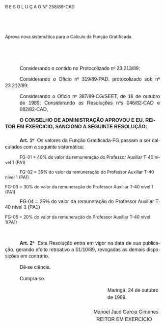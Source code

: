 <body lang=PT-BR style='tab-interval:35.4pt'>

<div class=Section1>

<p class=MsoTitle>R E S O L U Ç A O N° 258/89-CAD<span style='font-size:12.0pt;
mso-bidi-font-size:10.0pt;font-weight:normal'><span style='mso-tab-count:1'>        </span><o:p></o:p></span></p>

<p class=MsoNormal style='margin-left:1.8pt;line-height:14.4pt;tab-stops:203.4pt'><b
style='mso-bidi-font-weight:normal'><span style='font-size:12.0pt;mso-bidi-font-size:
10.0pt;font-family:Arial'><![if !supportEmptyParas]>&nbsp;<![endif]><o:p></o:p></span></b></p>

<p class=MsoNormal style='margin-left:8.0cm'><b style='mso-bidi-font-weight:
normal'><span style='font-size:12.0pt;mso-bidi-font-size:10.0pt;font-family:
Arial'><![if !supportEmptyParas]>&nbsp;<![endif]><o:p></o:p></span></b></p>

<p class=MsoBodyTextIndent>Aprova nova sistemática para o Calculo da Função
Gratificada.</p>

<p class=MsoNormal style='text-align:justify;text-indent:35.45pt;line-height:
150%'><span style='font-size:12.0pt;mso-bidi-font-size:10.0pt;font-family:Arial'><![if !supportEmptyParas]>&nbsp;<![endif]><o:p></o:p></span></p>

<p class=MsoNormal style='text-align:justify;text-indent:35.45pt;line-height:
150%'><span style='font-size:12.0pt;mso-bidi-font-size:10.0pt;font-family:Arial'><![if !supportEmptyParas]>&nbsp;<![endif]><o:p></o:p></span></p>

<p class=MsoNormal style='text-align:justify;text-indent:35.45pt;line-height:
150%'><span style='font-size:12.0pt;mso-bidi-font-size:10.0pt;font-family:Arial'>Considerando
o contido no Protocolizado nº 23.213/89; <o:p></o:p></span></p>

<p class=MsoNormal style='text-align:justify;text-indent:35.45pt;line-height:
150%'><span style='font-size:12.0pt;mso-bidi-font-size:10.0pt;font-family:Arial'>Considerando
o Ofício nº 319/89-PAD, protocolizado sob nº 23.212/89;<o:p></o:p></span></p>

<p class=MsoNormal style='margin-left:35.45pt;text-align:justify;line-height:
150%'><span style='font-size:12.0pt;mso-bidi-font-size:10.0pt;font-family:Arial'>Considerando
o Ofício nº 387/89-CG/SEET, de 18 de outubro de 1989; Considerando as
Resoluções nºs 046/82-CAD e 082/82-CAD,<o:p></o:p></span></p>

<p class=MsoNormal style='margin-bottom:18.0pt;text-indent:35.4pt;line-height:
150%'><b><span style='font-size:12.0pt;mso-bidi-font-size:10.0pt;font-family:
Arial'>O CONSELHO DE ADMINISTRAÇÃO APROVOU E EU, REITOR EM EXERCICIO, SANCIONO
A SEGUINTE RESOLUÇÃO:<o:p></o:p></span></b></p>

<p class=MsoNormal style='text-align:justify;text-indent:35.45pt;line-height:
150%'><b><span style='font-size:12.0pt;mso-bidi-font-size:10.0pt;font-family:
Arial'>Art. 1º</span></b><span style='font-size:12.0pt;mso-bidi-font-size:10.0pt;
font-family:Arial'><span style="mso-spacerun: yes">  </span>Os valores da
Função Gratificada-FG passam a ser calculados com a seguinte sistemática:<o:p></o:p></span></p>

<p class=MsoBodyText style='text-indent:35.45pt;line-height:normal'>FG-01 = 40%
do valor da remuneração do Professor Auxiliar T-40 nível 1 (PA1) </p>

<p class=MsoBodyText style='text-indent:35.45pt;line-height:normal'>FG-02 = 35%
do valor da remuneração do Professor Auxiliar T-40 nível 1 (PA1)</p>

<p class=MsoBodyTextIndent2 style='line-height:normal'>FG-03 = 30% do valor da
remuneração do Professor Auxiliar T-40 nível 1 (PA1)</p>

<p class=MsoNormal style='text-align:justify;text-indent:35.45pt'><span
style='font-size:12.0pt;mso-bidi-font-size:10.0pt;font-family:Arial'>FG-04 =
25% do valor da remuneração do Professor Auxiliar T-40 nível 1 (PA1)<o:p></o:p></span></p>

<p class=MsoBodyTextIndent2 style='line-height:normal'>FG-05 = 20% do valor da
remuneração do Professor Auxiliar T-40 nível 1(PA1)</p>

<p class=MsoNormal style='text-align:justify;text-indent:35.45pt;line-height:
150%'><span style='font-size:12.0pt;mso-bidi-font-size:10.0pt;font-family:Arial'><![if !supportEmptyParas]>&nbsp;<![endif]><o:p></o:p></span></p>

<p class=MsoNormal style='text-align:justify;text-indent:35.45pt;line-height:
150%'><b><span style='font-size:12.0pt;mso-bidi-font-size:10.0pt;font-family:
Arial'>Art. 2º</span></b><span style='font-size:12.0pt;mso-bidi-font-size:10.0pt;
font-family:Arial'><span style="mso-spacerun: yes">  </span>Esta Resolução
entra em vigor na data de sua publicação, gerando efeito retroativo a 01/10/89,
revogadas as demais disposições em contrario.<o:p></o:p></span></p>

<p class=MsoNormal style='text-indent:35.4pt;line-height:17.4pt'><span
style='font-size:12.0pt;mso-bidi-font-size:10.0pt;font-family:Arial'>Dê-se
ciência.<o:p></o:p></span></p>

<p class=MsoNormal style='text-indent:35.4pt;line-height:17.4pt'><span
style='font-size:12.0pt;mso-bidi-font-size:10.0pt;font-family:Arial'>Cumpra-se.<o:p></o:p></span></p>

<p class=MsoNormal style='margin-top:0cm;margin-right:0cm;margin-bottom:16.2pt;
margin-left:250.2pt;line-height:17.4pt'><span style='font-size:12.0pt;
mso-bidi-font-size:10.0pt;font-family:Arial'>Maringá, 24 de outubro de 1989.<o:p></o:p></span></p>

<p class=MsoNormal align=center style='margin-top:18.0pt;margin-right:0cm;
margin-bottom:0cm;margin-left:177.0pt;margin-bottom:.0001pt;text-align:center;
text-indent:35.4pt;line-height:18.0pt'><span style='font-size:12.0pt;
mso-bidi-font-size:10.0pt;font-family:Arial'>Manoel Jacó Garcia Gimenes<br>
<span style="mso-spacerun: yes">        </span>REITOR EM EXERCICIO<o:p></o:p></span></p>

<p class=MsoNormal><span style='font-size:12.0pt;mso-bidi-font-size:10.0pt;
font-family:Arial'><![if !supportEmptyParas]>&nbsp;<![endif]><o:p></o:p></span></p>

</div>

</body>
